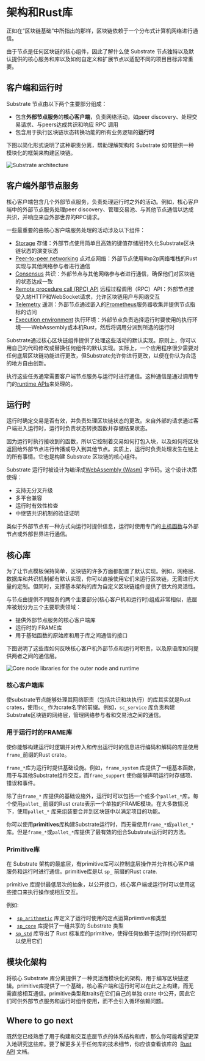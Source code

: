 # 架构和Rust库

正如在“区块链基础”中所指出的那样，区块链依赖于一个分布式计算机网络进行通信。

由于节点是任何区块链的核心组件，因此了解什么使 Substrate 节点独特以及默认提供的核心服务和库以及如何自定义和扩展节点以适配不同的项目目标非常重要。

## 客户端和运行时

Substrate 节点由以下两个主要部分组成：

- 包含**外部节点服务**的**核心客户端**，负责网络活动，如peer discovery、处理交易请求、与peers达成共识和响应 RPC 调用
- 包含用于执行区块链状态转换功能的所有业务逻辑的**运行时**

下图以简化形式说明了这种职责分离，帮助理解架构和 Substrate 如何提供一种模块化的框架来构建区块链。

![Substrate architecture](https://docs.substrate.io/static/ba5a48a1993a5eddabf1e91c3eb9974f/aec80/simplified-architecture.png)

## 客户端外部节点服务

核心客户端包含几个外部节点服务，负责处理运行时之外的活动。例如，核心客户端中的外部节点服务处理peer discovery、管理交易池、与其他节点通信以达成共识，并响应来自外部世界的RPC请求。

一些最重要的由核心客户端服务处理的活动涉及以下组件：

- [Storage](https://docs.substrate.io/learn/state-transitions-and-storage/) 存储：外部节点使用简单且高效的键值存储层持久化Substrate区块链状态的演变状态
- [Peer-to-peer networking](https://docs.substrate.io/learn/node-and-network-types/) 点对点网络：外部节点使用libp2p网络堆栈的Rust实现与其他网络参与者进行通信
- [Consensus](https://docs.substrate.io/learn/consensus/) 共识：外部节点与其他网络参与者进行通信，确保他们对区块链的状态达成一致
- [Remote procedure call (RPC) API](https://docs.substrate.io/build/remote-procedure-calls/) 远程过程调用（RPC）API：外部节点接受入站HTTP和WebSocket请求，允许区块链用户与网络交互
- [Telemetry](https://docs.substrate.io/maintain/monitor/) 遥测：外部节点通过嵌入的[Prometheus](https://prometheus.io/)服务器收集并提供节点指标的访问 
- [Execution environment](https://docs.substrate.io/build/build-process/) 执行环境：外部节点负责选择运行时要使用的执行环境——WebAssembly或本机Rust，然后将调用分派到所选的运行时

Substrate通过核心区块链组件提供了处理这些活动的默认实现。原则上，你可以用自己的代码修改或替换任何组件的默认实现。实际上，一个应用程序很少需要对任何底层区块链功能进行更改，但Substrate允许你进行更改，以便在你认为合适的地方自由创新。

执行这些任务通常需要客户端节点服务与运行时进行通信。这种通信是通过调用专门的[runtime APIs](https://docs.substrate.io/reference/runtime-apis/)来处理的。

## 运行时

运行时确定交易是否有效，并负责处理区块链状态的更改。来自外部的请求通过客户端进入运行时，运行时负责状态转换函数并存储结果状态。

因为运行时执行接收到的函数，所以它控制着交易如何打包入块，以及如何将区块返回给外部节点进行传播或导入到其他节点。实质上，运行时负责处理发生在链上的所有事情。它也是构建 Substrate 区块链的核心组件。

Substrate 运行时被设计为编译成[WebAssembly (Wasm)](https://docs.substrate.io/reference/glossary/#webassembly-wasm) 字节码。这个设计决策使得：

- 支持无分叉升级
- 多平台兼容
- 运行时有效性检查
- 中继链共识机制的验证证明

类似于外部节点有一种方式向运行时提供信息，运行时使用专门的[主机函数](https://paritytech.github.io/substrate/master/sp_io/index.html)与外部节点或外部世界进行通信。

## 核心库

为了让节点模板保持简单，区块链的许多方面都配置了默认实现。例如，网络层、数据库和共识机制都有默认实现，你可以直接使用它们来运行区块链，无需进行大量的定制。但同时，支撑基本架构的库为自定义区块链组件提供了很大的灵活性。

与节点由提供不同服务的两个主要部分(核心客户机和运行时)组成非常相似，底层库被划分为三个主要职责领域：

- 提供外部节点服务的核心客户端库
- 运行时的 FRAME库
- 用于基础函数的原始库和用于库之间通信的接口

下图说明了这些库如何反映核心客户机外部节点和运行时职责，以及原语库如何提供两者之间的通信层。

![Core node libraries for the outer node and runtime](https://docs.substrate.io/static/dae77f7ece855ad265b5c93651f4881b/c337e/libraries.png)

### 核心客户端库

使substrate节点能够处理其网络职责（包括共识和块执行）的库其实就是Rust crates，使用`sc_` 作为crate名字的前缀。例如，`sc_service` 库负责构建Substrate区块链的网络层，管理网络参与者和交易池之间的通信。

### 用于运行时的FRAME库

使你能够构建运行时逻辑并对传入和传出运行时的信息进行编码和解码的库是使用`frame_`前缀的Rust crate。

`frame_*`库为运行时提供基础设施。例如，`frame_system` 库提供了一组基本函数，用于与其他Substrate组件交互，而`frame_support` 使你能够声明运行时存储项、错误和事件。

除了由`frame_*` 库提供的基础设施外，运行时可以包括一个或多个`pallet_*`库。每个使用`pallet_` 前缀的Rust crate表示一个单独的FRAME模块。在大多数情况下，使用`pallet_*` 库来组装要合并到区块链中以满足项目的功能。

你可以使用**primitives**库构建Substrate运行时，而无需使用`frame_*`或`pallet_*`库。但是`frame_*`或`pallet_*`库提供了最有效的组合Substrate运行时的方法。

### Primitive库

在 Substrate 架构的最底层，有primitive库可以控制底层操作并允许核心客户端服务和运行时进行通信。primitive库是以 `sp_` 前缀的Rust crate.

primitive 库提供最低层次的抽象，以公开接口，核心客户端或运行时可以使用这些接口来执行操作或相互交互。

例如:

-  [`sp_arithmetic`](https://paritytech.github.io/substrate/master/sp_arithmetic/index.html) 库定义了运行时使用的定点运算priimtive和类型
-  [`sp_core`](https://paritytech.github.io/substrate/master/sp_core/index.html) 库提供了一组共享的 Substrate 类型
- [`sp_std`](https://paritytech.github.io/substrate/master/sp_std/index.html) 库导出了 Rust 标准库的primitive，使得任何依赖于运行时的代码都可以使用它们

## 模块化架构

将核心 Substrate 库分离提供了一种灵活而模块化的架构，用于编写区块链逻辑。primitive库提供了一个基础，核心客户端和运行时可以在此之上构建，而无需直接相互通信。primitive类型和traits在它们自己的单独 crate 中公开，因此它们可供外部节点服务和运行时组件使用，而不会引入循环依赖问题。

## Where to go next

既然您已经熟悉了用于构建和交互底层节点的体系结构和库，那么你可能希望更深入地研究这些库。要了解更多关于任何库的技术细节，你应该查看该库的  [Rust API](https://paritytech.github.io/substrate/master/) 文档。
